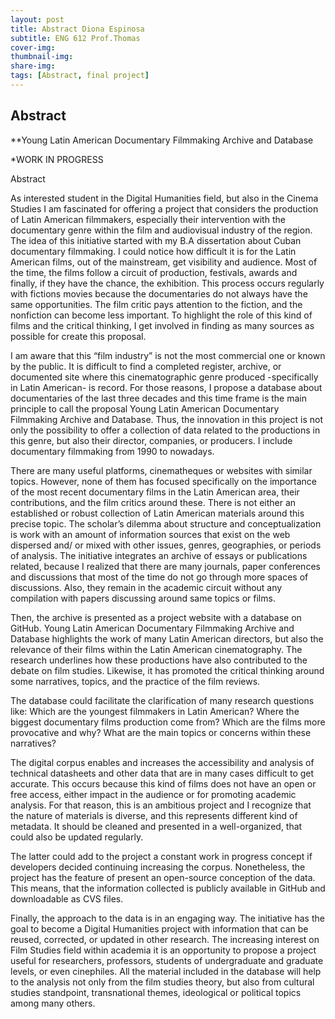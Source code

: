 ```yaml
---
layout: post
title: Abstract Diona Espinosa
subtitle: ENG 612 Prof.Thomas
cover-img:
thumbnail-img: 
share-img: 
tags: [Abstract, final project]
---
```


## Abstract

**Young Latin American Documentary Filmmaking Archive and Database

*WORK IN PROGRESS 

Abstract 

As interested student in the Digital Humanities field, but also in the Cinema Studies I am fascinated for offering a project that considers the production of Latin American filmmakers, especially their intervention with the documentary genre within the film and audiovisual industry of the region. The idea of this initiative started with my B.A dissertation about Cuban documentary filmmaking. I could notice how difficult it is for the Latin American films, out of the mainstream, get visibility and audience. Most of the time, the films follow a circuit of production, festivals, awards and finally, if they have the chance, the exhibition. This process occurs regularly with fictions movies because the documentaries do not always have the same opportunities.  The film critic pays attention to the fiction, and the nonfiction can become less important. To highlight the role of this kind of films and the critical thinking, I get involved in finding as many sources as possible for create this proposal. 

I am aware that this “film industry” is not the most commercial one or known by the public. It is difficult to find a completed register, archive, or documented site where this cinematographic genre produced -specifically in Latin American- is record. For those reasons, I propose a database about documentaries of the last three decades and this time frame is the main principle to call the proposal Young Latin American Documentary Filmmaking Archive and Database.  Thus, the innovation in this project is not only the possibility to offer a collection of data related to the productions in this genre, but also their director, companies, or producers. I include documentary filmmaking from 1990 to nowadays. 

There are many useful platforms, cinematheques or websites with similar topics. However, none of them has focused specifically on the importance of the most recent documentary films in the Latin American area, their contributions, and the film critics around these. There is not either an established or robust collection of Latin American materials around this precise topic. The scholar’s dilemma about structure and conceptualization is work with an amount of information sources that exist on the web dispersed and/ or mixed with other issues, genres, geographies, or periods of analysis. The initiative integrates an archive of essays or publications related, because I realized that there are many journals, paper conferences and discussions that most of the time do not go through more spaces of discussions. Also, they remain in the academic circuit without any compilation with papers discussing around same topics or films.  

Then, the archive is presented as a project website with a database on GitHub. Young Latin American Documentary Filmmaking Archive and Database highlights the work of many Latin American directors, but also the relevance of their films within the Latin American cinematography. The research underlines how these productions have also contributed to the debate on film studies. Likewise, it has promoted the critical thinking around some narratives, topics, and the practice of the film reviews.

The database could facilitate the clarification of many research questions like: Which are the youngest filmmakers in Latin American? Where the biggest documentary films production come from? Which are the films more provocative and why? What are the main topics or concerns within these narratives? 

The digital corpus enables and increases the accessibility and analysis of technical datasheets and other data that are in many cases difficult to get accurate. This occurs because this kind of films does not have an open or free access, either impact in the audience or for promoting academic analysis. For that reason, this is an ambitious project and I recognize that the nature of materials is diverse, and this represents different kind of metadata. It should be cleaned and presented in a well-organized, that could also be updated regularly.  

The latter could add to the project a constant work in progress concept if developers decided continuing increasing the corpus. Nonetheless, the project has the feature of present an open-source conception of the data. This means, that the information collected is publicly available in GitHub and downloadable as CVS files. 

Finally, the approach to the data is in an engaging way. The initiative has the goal to become a Digital Humanities project with information that can be reused, corrected, or updated in other research. The increasing interest on Film Studies field within academia it is an opportunity to propose a project useful for researchers, professors, students of undergraduate and graduate levels, or even cinephiles. All the material included in the database will help to the analysis not only from the film studies theory, but also from cultural studies standpoint, transnational themes, ideological or political topics among many others. 
